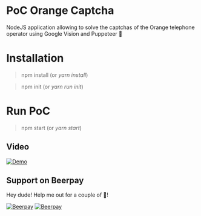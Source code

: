 # PoC Orange Captcha
NodeJS application allowing to solve the captchas of the Orange telephone operator using Google Vision and Puppeteer 🤖

# Installation

> npm install (or *yarn install*)

> npm init (or *yarn run init*)

# Run PoC

> npm start (or *yarn start*)

## Video
[![Demo](http://img.youtube.com/vi/o-rRgzWfoec/0.jpg)](http://www.youtube.com/watch?v=o-rRgzWfoec)

## Support on Beerpay
Hey dude! Help me out for a couple of :beers:!

[![Beerpay](https://beerpay.io/thibeaultchenu/poc-orange-captcha/badge.svg?style=beer-square)](https://beerpay.io/thibeaultchenu/poc-orange-captcha)  [![Beerpay](https://beerpay.io/thibeaultchenu/poc-orange-captcha/make-wish.svg?style=flat-square)](https://beerpay.io/thibeaultchenu/poc-orange-captcha?focus=wish)